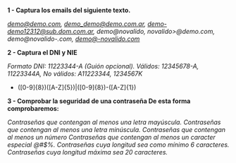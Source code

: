 **1 - Captura los emails del siguiente texto.**

*demo@demo.com, demo_demo@demo.com.ar, demo-demo12312@sub.dom.com.ar, demo@novalido,
  novalido>@demo.com, demo@novalido-.com, demo@-novalido.com*


**2 - Captura el DNI y NIE**

*Formato DNI: 11223344-A (Guión opcional).
Válidos: 12345678-A, 11223344A,
No válidos: A11223344, 1234567K*

- ([0-9]{8})([A-Z]{5})|([0-9]{8})-([A-Z]{1})

**3 - Comprobar la seguridad de una contraseña
De esta forma comprobaremos:**

*Contraseñas que contengan al menos una letra mayúscula.
Contraseñas que contengan al menos una letra minúscula.
Contraseñas que contengan al menos un número
Contraseñas que contengan al menos un caracter especial @#$%.
Contraseñas cuya longitud sea como mínimo 6 caracteres.
Contraseñas cuya longitud máxima sea 20 caracteres.*
